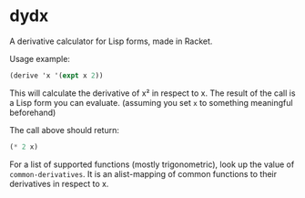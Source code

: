 # dydx

A derivative calculator for Lisp forms, made in Racket.

Usage example:

```scheme
(derive 'x '(expt x 2))
```

This will calculate the derivative of x² in respect to x. The result
of the call is a Lisp form you can evaluate. (assuming you set `x` to
something meaningful beforehand)

The call above should return:

```scheme
(* 2 x)
```

For a list of supported functions (mostly trigonometric), look up the
value of `common-derivatives`. It is an alist-mapping of common
functions to their derivatives in respect to x.
